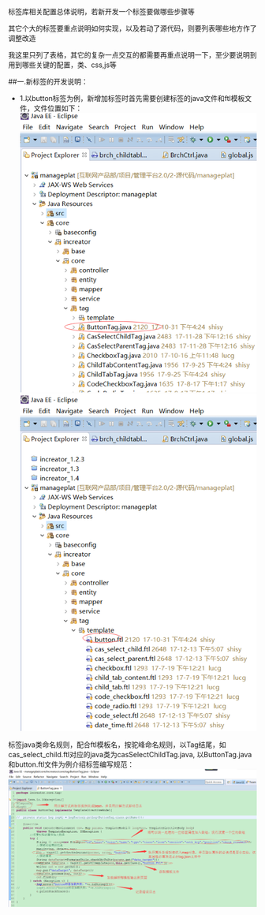 标签库相关配置总体说明，若新开发一个标签要做哪些步骤等

其它个大的标签要重点说明如何实现，以及若动了源代码，则要列表哪些地方作了调整改造

我这里只列了表格，其它的复杂一点交互的都需要再重点说明一下，至少要说明到用到哪些关键的配置，类、css,js等


##一.新标签的开发说明：

* 1.以button标签为例，新增加标签时首先需要创建标签的java文件和ftl模板文件，文件位置如下：![](/assets/frontDoc_tag1.png)
![](/assets/frontDoc_tag2.png)

标签java类命名规则，配合ftl模板名，按驼峰命名规则，以Tag结尾，如cas_select_child.ftl对应的java类为casSelectChildTag.java,
以ButtonTag.java和button.ftl文件为例介绍标签编写规范：
![](/assets/frontDoc_tag3.png)